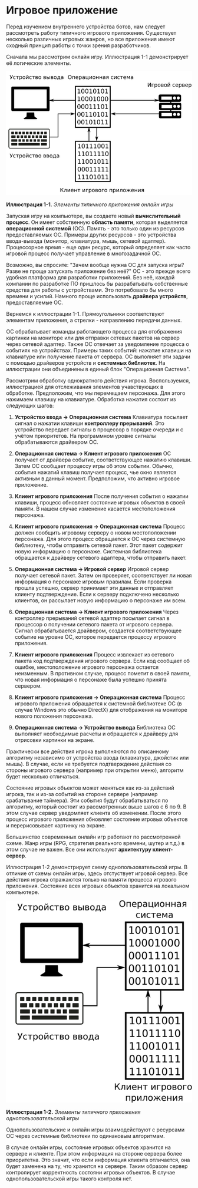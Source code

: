 # Игровое приложение

Перед изучением внутреннего устройства ботов, нам следует рассмотреть работу типичного игрового приложения. Существует несколько различных игровых жанров, но все приложения имеют сходный принцип работы с точки зрения разработчиков.

Сначала мы рассмотрим онлайн игру. Иллюстрация 1-1 демонстрирует её логические элементы.

![Схема приложения онлайн игры](game-application.png)

**Иллюстрация 1-1.** *Элементы типичного приложения онлайн игры*

Запуская игру на компьютере, вы создаете новый **вычислительный процесс**. Он имеет собственную **область памяти**, которая выделяется **операционной системой** (ОС). Память - это только один из ресурсов предоставляемых ОС. Примеры других ресурсов - это устройства ввода-вывода (монитор, клавиатура, мышь, сетевой адаптер). Процессорное время - еще один ресурс, который определяет как часто игровой процесс получает управление в многозадачной ОС.

Возможно, вы спросите: "Зачем вообще нужна ОС для запуска игры? Разве не проще запускать приложение без неё?" ОС - это прежде всего удобная платформа для разработки приложений. Без неё, каждой компании по разработке ПО пришлось бы разрабатывать собственные средства для работы с устройствами. Это потребовало бы много времени и усилий. Намного проще использовать **драйвера устройств**, предоставляемые ОС.

Вернемся к иллюстрации 1-1. Прямоугольники соответствуют элементам приложения, а стрелки - направлению передачи данных.

ОС обрабатывает команды работающего процесса для отображения картинки на мониторе или для отправки сетевых пакетов на сервер через сетевой адаптер. Также ОС отвечает за уведомление процесса о событиях на устройствах. Примеры таких событий: нажатие клавиши на клавиатуре или получение пакета от сервера. ОС выполняет эти задачи с помощью драйверов устройств и **системных библиотек**. На иллюстрации они объединены в единый блок "Операционная Система".

Рассмотрим обработку однократного действия игрока. Воспользуемся, иллюстрацией для отслеживания элементов учавствующих в обработке. Предположим, что мы перемещаем персонажа. Для этого нажимаем клавишу на клавиатуре. Обработка нажатия состоит из следующих шагов:

1. **Устройство ввода -> Операционная система**
Клавиатура посылает сигнал о нажатии клавиши **контроллеру прерываний**. Это устройство передает сигналы в процессор в порядке очереди и с учётом приоритетов. На программном уровне сигналы обрабатываются драйвером ОС.

2. **Операционная система -> Клиент игрового приложения**
ОС получает от драйвера событие, соответствующее нажатию клавиши. Затем ОС сообщает процессу игры об этом событии. Обычно, события нажатий клавиш получает процесс, чье окно является активным в данный момент. Предположим, что активно игровое приложение.

3. **Клиент игрового приложения**
После получения события о нажатии клавиши, процесс обновляет состояние игровых объектов в своей памяти. В нашем случае изменение касается местоположения персонажа.

4. **Клиент игрового приложения -> Операционная система**
Процесс должен сообщить игровому серверу о новом местоположении персонажа. Для этого процесс обращается к ОС через системную библиотеку, чтобы отправить сетевой пакет. Этот пакет содержит новую информацию о персонаже. Системная библиотека обращается к драйверу сетевого адаптера, чтобы отправить пакет.

5. **Операционная система -> Игровой сервер**
Игровой сервер получает сетевой пакет. Затем он проверяет, соответствует ли новая информация о персонаже игровым правилам. Если проверка прошла успешно, сервер принимает эти данные и отправляет клиенту подтверждение. Если к серверу подключено несколько клиентов, он рассылает новую информацию о персонаже им всем.

6. **Операционная система -> Клиент игрового приложения**
Через контроллер прерываний сетевой адаптер посылает сигнал в процессор о получении сетевого пакета от игрового сервера. Сигнал обрабатывается драйвером, создается соответствующее событие на уровне ОС, которое передается процессу игрового приложения.

7. **Клиент игрового приложения**
Процесс извлекает из сетевого пакета код подтверждения игрового сервера. Если код сообщает об ошибке, местоположение игрового персонажа остается неизменным. В противном случае, процесс пометит в своей памяти, что новая информация о персонаже была успешно принята сервером.

8. **Клиент игрового приложения -> Операционная система**
Процесс игрового приложения обращается к системной библиотеке ОС (в случае Windows это обычно DirectX) для отображения на мониторе нового положения персонажа.

9. **Операционная система -> Устройство вывода**
Библиотека ОС выполняет необходимые расчеты и обращается к драйверу для отрисовки картинки на экране.

Практически все действия игрока выполняются по описанному алгоритму независимо от устройства ввода (клавиатура, джойстик или мышь). В случае, если не требуется подтверждение действия со стороны игрового сервера (например при открытии меню), алгоритм будет несколько отличаться.

Состояние игровых объектов может меняться как из-за действий игрока, так и из-за событий на стороне сервере (например срабатывание таймера). Эти события будут обрабатываться по алгоритму, который состоит из рассмотренных выше шагов с 6 по 9. В этом случае сервер уведомляет клиента об изменении. После этого процесс игрового приложения обновляет состояние игровых объектов и перерисовывает картинку на экране.

Большинство современных онлайн игр работают по рассмотренной схеме. Жанр игры (RPG, стратегия реального времени, шутер и т.д.) в этом случае не важен. Все они используют **архитектуру клиент-сервер**.

Иллюстрация 1-2 демонстрирует схему однопользовательской игры. В отличие от схемы онлайн игры, здесь отстуствует игровой сервер. Все действия игрока отражаются только на памяти процесса игрового приложения. Состояние всех игровых объектов хранится на локальном компьютере.

![Схема приложения однопользовательской игры](game-local-application.png)

**Иллюстрация 1-2.** *Элементы типичного приложения 
однопользовательской игры*

Однопользовательские и онлайн игры взаимодействуют с ресурсами ОС через системные библиотеки по одинаковым алгоритмам.

В случае онлайн игры, состояние игровых объектов хранится на сервере и клиенте. При этом информация на стороне сервера более приоритетна. Это значит, что если информация клиента отличается, она будет заменена на ту, что хранится на сервере. Таким образом сервер контролирует корректность состояни игровых объектов. В случае однопользовательской игры такого контроля нет.
